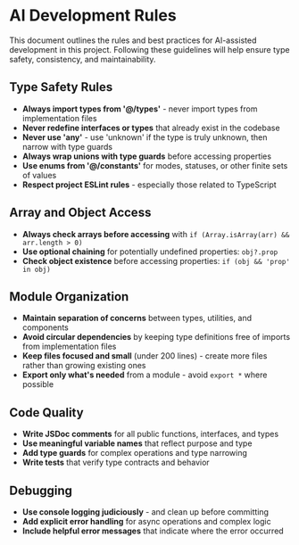 
# AI Development Rules

This document outlines the rules and best practices for AI-assisted development in this project. Following these guidelines will help ensure type safety, consistency, and maintainability.

## Type Safety Rules

- **Always import types from '@/types'** - never import types from implementation files
- **Never redefine interfaces or types** that already exist in the codebase
- **Never use 'any'** - use 'unknown' if the type is truly unknown, then narrow with type guards
- **Always wrap unions with type guards** before accessing properties
- **Use enums from '@/constants'** for modes, statuses, or other finite sets of values
- **Respect project ESLint rules** - especially those related to TypeScript

## Array and Object Access

- **Always check arrays before accessing** with `if (Array.isArray(arr) && arr.length > 0)`
- **Use optional chaining** for potentially undefined properties: `obj?.prop`
- **Check object existence** before accessing properties: `if (obj && 'prop' in obj)`

## Module Organization

- **Maintain separation of concerns** between types, utilities, and components
- **Avoid circular dependencies** by keeping type definitions free of imports from implementation files
- **Keep files focused and small** (under 200 lines) - create more files rather than growing existing ones
- **Export only what's needed** from a module - avoid `export *` where possible

## Code Quality

- **Write JSDoc comments** for all public functions, interfaces, and types
- **Use meaningful variable names** that reflect purpose and type
- **Add type guards** for complex operations and type narrowing
- **Write tests** that verify type contracts and behavior

## Debugging

- **Use console logging judiciously** - and clean up before committing
- **Add explicit error handling** for async operations and complex logic
- **Include helpful error messages** that indicate where the error occurred

